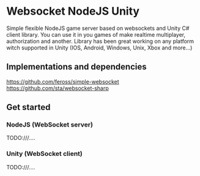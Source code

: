 # Websocket NodeJS Unity
Simple flexible NodeJS game server based on websockets and Unity C# client library. You can use it in you games of make realtime multiplayer, authorization and another. Library has been great working on any platform witch supported in Unity (IOS, Android, Windows, Unix, Xbox and more...)

## Implementations and dependencies
https://github.com/feross/simple-websocket
https://github.com/sta/websocket-sharp

## Get started

### NodeJS (WebSocket server)
TODO:///....

### Unity (WebSocket client)
TODO:///....
